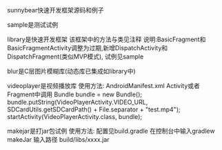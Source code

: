 sunnybear快速开发框架源码和例子

sample是测试试例

library是快速开发框架
该框架中的方法与类见注释
说明:BasicFragment和BasicFragmentActivity调整为过期,新增DispatchActivity和DispatchFragment(类似MVP模式),
试例见sample

blur是C层图片模糊库(动态库已集成如library中)

videoplayer是视频播放库
使用方法:
    AndroidManifest.xml
        <!--视频播放器-->
        <activity
            android:name="com.sunnybear.player.VideoPlayerActivity"
            android:screenOrientation="landscape"/>
    Activity或者Fragment中调用
         Bundle bundle = new Bundle();
         bundle.putString(VideoPlayerActivity.VIDEO_URL,
                                SDCardUtils.getSDCardPath() + File.separator + "test.mp4");
         startActivity(VideoPlayerActivity.class, bundle);
         
makejar是打jar包试例
使用方法:
        配置见build.gradle
        在控制台中输入gradlew makeJar
        输入路径 build/libs/xxxx.jar
